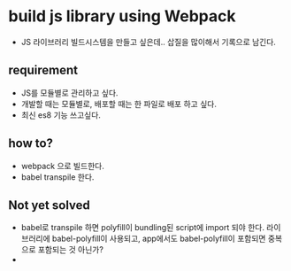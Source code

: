 # build js library using Webpack

- JS 라이브러리 빌드시스템을 만들고 싶은데.. 삽질을 많이해서 기록으로 남긴다.

## requirement

- JS를 모듈별로 관리하고 싶다.
- 개발할 때는 모듈별로, 배포할 때는 한 파일로 배포 하고 싶다.
- 최신 es8 기능 쓰고싶다.

## how to?

- webpack 으로 빌드한다.
- babel transpile 한다.

## Not yet solved

- babel로 transpile 하면 polyfill이 bundling된 script에 import 되야 한다. 라이브러리에 babel-polyfill이 사용되고, app에서도 babel-polyfill이 포함되면 중복으로 포함되는 것 아닌가?
-

